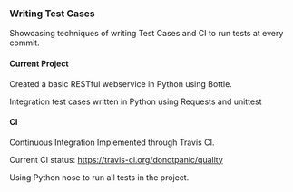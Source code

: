 ### Writing Test Cases
Showcasing techniques of writing Test Cases and CI to run tests at every commit.

#### Current Project
Created a basic RESTful webservice in Python using Bottle.

Integration test cases written in Python using Requests and unittest

#### CI
Continuous Integration Implemented through Travis CI.

Current CI status: https://travis-ci.org/donotpanic/quality

Using Python nose to run all tests in the project.
